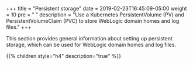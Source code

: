 +++
title = "Persistent storage"
date = 2019-02-23T16:45:09-05:00
weight = 10
pre = "<b> </b>"
description = "Use a Kubernetes PersistentVolume (PV) and PersistentVolumeClaim (PVC) to store WebLogic domain homes and log files."
+++

This section provides general information about setting up persistent storage, which can be used for WebLogic domain homes and log files.

{{% children style="h4" description="true" %}}
